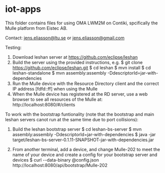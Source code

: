 # iot-apps
This folder contains files for using OMA LWM2M on Contiki, spcifically the Mulle platform from Eistec AB.

Contact: jens.eliasson@ltu.se or jens.eliasson@gmail.com

Testing:
1) Download leshan server at https://github.com/eclipse/leshan
2) Build the server using the provided instructions, e.g.
 $ git clone https://github.com/eclipse/leshan.git
 $ cd leshan
 $ mvn install
 $ cd leshan-standalone
 $ mvn assembly:assembly -DdescriptorId=jar-with-dependencies
3) Run the Mulle device  with the Resource Directory client and the correct IP address [fdfd::ff] when using the Mulle
4) When the Mulle device has registered at the RD server, use a web browser to see all resources of the Mulle at: http://localhost:8080/#/clients


To work with the bootstrap funtionality (note that the bootstrap and main leshan servers canot run at the same time due to port collisions):
1) Build the leshan bootstrap server
 $ cd leshan-bs-server
 $ mvn assembly:assembly -DdescriptorId=jar-with-dependencies
 $ java -jar target/leshan-bs-server-0.1.11-SNAPSHOT-jar-with-dependencies.jar

2) From another terminal, add a device, and change Mulle-202 to meet the name of your device and
  create a config for your bootstrap server and devices
 $ curl --data-binary @config.json http://localhost:8080/api/bootstrap/Mulle-202



